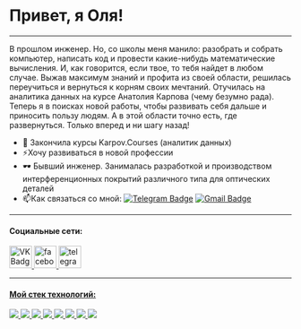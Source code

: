 # Привет, я Оля!

----
  В прошлом инженер. Но, со школы меня манило: разобрать и собрать компьютер, написать код и провести какие-нибудь математические вычисления. И, как говорится, если твое, то тебя найдет в любом случае. Выжав максимум знаний и профита из своей области, решилась переучиться и вернуться к корням своих мечтаний. Отучилась на аналитика данных на курсе Анатолия Карпова (чему безумно рада).  Теперь я в поисках новой работы, чтобы развивать себя дальше и приносить пользу людям. А в этой области точно есть, где развернуться. Только вперед и ни шагу назад!

- 📖 Закончила курсы Karpov.Courses (аналитик данных)
- ⚡Хочу развиваться в новой профессии
- 🕶️ Бывший инженер. Занималась разработкой и производством интерференционных покрытий различного типа для оптических деталей
- 📫Как связаться со мной: [![Telegram Badge](https://img.shields.io/badge/-Olya_Demchenkoo-blue?style=flat&amp;logo=Telegram&amp;logoColor=white)](https://t.me/Olya_Demchenkoo) [![Gmail Badge](https://img.shields.io/badge/-Gmail-red?style=flat&amp;logo=Gmail&amp;logoColor=white)](mailto:demchenko.2531@gmail.com)

----

#### Социальные сети:

  <div id="badges">
    <a href="https://vk.com/olidemchenko" target="_blank">
      <img src="https://cdn-icons-png.flaticon.com/512/145/145813.png" width="40" height="40" alt="VK Badge"/>
    </a>
    <a href="https://facebook.com/olya.demchenko.100" target="_blank">
      <img src="https://cdn-icons-png.flaticon.com/128/2504/2504903.png" width="40" height="40" alt="facebook"/>
    </a>
    <a href="https://t.me/Olya_Demchenkoo" target="_blank">
      <img src="https://cdn-icons-png.flaticon.com/128/5968/5968804.png" width="40" height="40" alt="telegram"/>

----
      
#### Мой стек технологий:
<img src="https://img.shields.io/badge/Python-4682B4?style=for-the-badge&logo=Python&logoColor=FFFF00"/> <img src="https://img.shields.io/badge/PostgreSQL-4682B4?style=for-the-badge&logo=PostgreSQL&logoColor=FFFF00"/> <img src="https://img.shields.io/badge/SQL-4682B4?style=for-the-badge&logo=Tableau&logoColor=FFFF00"/> <img src="https://img.shields.io/badge/Slack-4682B4?style=for-the-badge&logo=Slack&logoColor=FFFF00"/> <img src="https://img.shields.io/badge/GitHub-4682B4?style=for-the-badge&logo=GitHub&logoColor=FFFF00"/> <img src="https://img.shields.io/badge/GitLub-4682B4?style=for-the-badge&logo=GitLab&logoColor=FFFF00"/> <img src="https://img.shields.io/badge/AirFlow-4682B4?style=for-the-badge&logo=Apache Airflow&logoColor=FFFF00"/> <img src="https://img.shields.io/badge/Tableau-4682B4?style=for-the-badge&logo=Tableau&logoColor=FFFF00"/>

